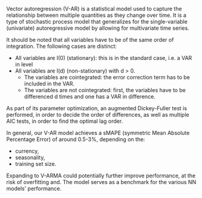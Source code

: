 Vector autoregression (V-AR) is a statistical model used to capture the relationship between multiple quantities as they change over time. 
It is a type of stochastic process model that generalizes for the single-variable (univariate) autoregressive model by allowing for multivariate time series.

It should be noted that all variables have to be of the same order of integration. The following cases are distinct:

- All variables are I(0) (stationary): this is in the standard case, i.e. a VAR in level
- All variables are I(d) (non-stationary) with d > 0.
  - The variables are cointegrated: the error correction term has to be included in the VAR.
  - The variables are not cointegrated: first, the variables have to be differenced d times and one has a VAR in difference.
 
As part of its parameter optimization, an augmented Dickey-Fuller test is performed, in order to decide the order of differences, as well as multiple AIC tests, in order to find the optimal lag order.

In general, our V-AR model achieves a sMAPE (symmetric Mean Absolute Percentage Error) of around 0.5-3%, depending on the:
- currency,
- seasonality,
- training set size.


Expanding to V-ARMA could potentially further improve performance, at the risk of overfitting and. The model serves as a benchmark for the various NN models' performance.
